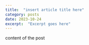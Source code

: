 ```yaml
---
title:  "insert article title here"
category: posts
date: 2023-10-24
excerpt:  "Excerpt goes here"
---
```


content of the post
